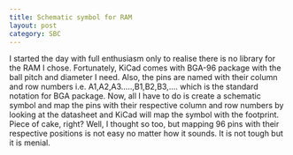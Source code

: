 ```yaml
---
title: Schematic symbol for RAM
layout: post
category: SBC
---
```


I started the day with full enthusiasm only to realise there is no library for the RAM I chose. Fortunately, KiCad comes with BGA-96 package with the ball pitch and diameter I need. Also, the pins are named with their column and row numbers i.e. A1,A2,A3.....,B1,B2,B3,.... which is the standard notation for BGA package. Now, all I have to do is create a schematic symbol and map the pins with their respective column and row numbers by looking at the datasheet and KiCad will map the symbol with the footprint. Piece of cake, right? Well, I thought so too, but mapping 96 pins with their respective positions is not easy no matter how it sounds. It is not tough but it is menial.